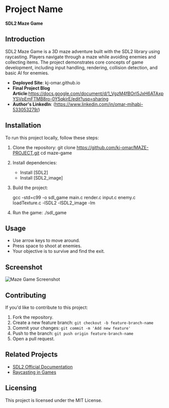 # Project Name
**SDL2 Maze Game**

## Introduction
SDL2 Maze Game is a 3D maze adventure built with the SDL2 library using raycasting. Players navigate through a maze while avoiding enemies and collecting items. The project demonstrates core concepts of game development, including input handling, rendering, collision detection, and basic AI for enemies.

- **Deployed Site**: kj-omar.github.io
- **Final Project Blog Article**:https://docs.google.com/document/d/1_VgzM4fBOrI5JxH6ATAxpYSVpEmFTMB8ro-0Y5qkirE/edit?usp=sharing
- **Author's LinkedIn**: (https://www.linkedin.com/in/omar-mihabi-533053279/)

## Installation
To run this project locally, follow these steps:

1. Clone the repository:
   git clone https://github.com/kj-omar/MAZE-PROJECT.git
   cd maze-game

2. Install dependencies:
   - Install [SDL2]
   - Install [SDL2_image]

3. Build the project:

   gcc -std=c99 -o sdl_game main.c render.c input.c enemy.c loadTexture.c -lSDL2 -lSDL2_image -lm


4. Run the game:
   ./sdl_game

## Usage
- Use arrow keys to move around.
- Press space to shoot at enemies.
- Your objective is to survive and find the exit.

## Screenshot
![Maze Game Screenshot](path/to/screenshot.png)

## Contributing
If you'd like to contribute to this project:

1. Fork the repository.
2. Create a new feature branch: `git checkout -b feature-branch-name`
3. Commit your changes: `git commit -m 'Add new feature'`
4. Push to the branch: `git push origin feature-branch-name`
5. Open a pull request.

## Related Projects
- [SDL2 Official Documentation](https://wiki.libsdl.org/SDL2)
- [Raycasting in Games](https://lodev.org/cgtutor/raycasting.html)

## Licensing
This project is licensed under the MIT License.
